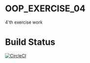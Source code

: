 # OOP_EXERCISE_04

4'th exercise work

# Build Status
[![CircleCI](https://circleci.com/gh/DeadBlasoul/oop_exercise_04.svg?style=svg)](https://circleci.com/gh/DeadBlasoul/oop_exercise_04)
